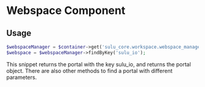 # Webspace Component
## Usage
```php
$webspaceManager = $container->get('sulu_core.workspace.webspace_manager');
$webspace = $webspaceManager->findByKey('sulu_io');
```
This snippet returns the portal with the key sulu_io, and returns the portal object. There are also other methods to find a portal with different parameters.
